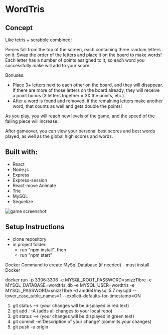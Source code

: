 # WordTris

## Concept
Like tetris + scrabble combined!

Pieces fall from the top of the screen, each containing three random letters on it.  Swap the order of the letters and place it on the board to make words!  Each letter has a number of points assigned to it, so each word you successfully make will add to your score.

Bonuses:
- Place 3+ letters next to each other on the board, and they will disappear.  If there are more of those letters on the board already, they will receive a point bonus (3 letters together = 3X the points, etc.).
- After a word is found and removed, if the remaining letters make another word, that counts as well and gets double the points!

As you play, you will reach new levels of the game, and the speed of the falling piece will increase.

After gameover, you can view your personal best scores and best words played, as well as the global high scores and words.


## Built with:
- React
- Node.js
- Express
- Express-session
- React-move Animate
- Trie
- MySQL
- Sequelize


![game screenshot](./client/public/wordtris-screenshot.png)

## Setup Instructions
- clone repository
- in project folder:
    - run "npm install", then
    - run "npm start"
 
Docker Command to create MySql Database (if needed) - must install Docker

docker run -p 3306:3306 -e MYSQL_ROOT_PASSWORD=snizz11bre -e MYSQL_DATABASE=wordtris_db -e MYSQL_USER=wordtris -e MYSQL_PASSWORD=snizz11bre -d amd64/mysql:5.7 mysqld --lower_case_table_names=1 --explicit-defaults-for-timestamp=ON

1. git status —> (your changes will be displayed in red text)
2. git add . -A (adds all changes to your local repo)
3. git status —> (your changes will be displayed in green text)
4. git commit -m’Description of your change’ (commits your changes)
5. git push -u origin <YOUR BRANCH NAME>



